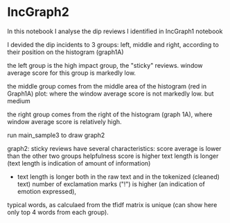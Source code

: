 # IncGraph2

In this notebook I analyse the dip reviews I identified in IncGraph1 notebook

I devided the dip incidents to 3 groups: left, middle and right, according to their position on the histogram (graph1A)

the left group is the high impact group, the "sticky" reviews. window average score for this group is markedly low.

the middle group comes from the middle area of the histogram (red in Graph1A) plot: where the window average score is not markedly low.
but medium

the right group comes from the right of the histogram (graph 1A), where window average score is relatively high.

run main_sample3 to draw graph2

graph2:
sticky reviews have several characteristics:
score average is lower than the other two groups
helpfulness score is higher
text length is longer (text length is indication of amount of information)
* text length is longer both in the raw text and in the tokenized (cleaned) text)
number of exclamation marks ("!") is higher (an indication of emotion expressed), 

typical words, as calculaed from the tfidf matrix is unique (can show here only top 4 words from each group).


